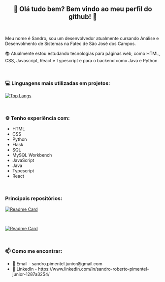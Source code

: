 <h2 align="center"> 👋 Olá tudo bem? Bem vindo ao meu perfil do github! 👋 </h2>

<br>

<p> Meu nome é Sandro, sou um desenvolvedor atualmente cursando Análise e Desenvolmento de Sistemas na Fatec de São José dos Campos. </p>
<p> 📚 Atualmente estou estudando tecnologias para páginas web, como HTML, CSS, Javascript, React e Typescript e para o backend como Java e Python. </p>

<br>

<h3> 💻 Linguagens mais utilizadas em projetos: </h3>

[![Top Langs](https://github-readme-stats.vercel.app/api/top-langs/?username=Sandro-Pimentel&hide=html)](https://github.com/Sandro-Pimentel/github-readme-stats)

<br>

<h3> ⚙ Tenho experiência com: </h3>
<ul>
  <li> HTML </li>
  <li> CSS </li>
  <li> Python </li>
  <li> Flask </li>
  <li> SQL </li>
  <li> MySQL Workbench </li>
  <li> JavaScript </li>
  <li> Java </li>
  <li> Typescript </li>
  <li> React </li>
</ul>

<br>

<h3>  Principais repositórios: </h3>

[![Readme Card](https://github-readme-stats.vercel.app/api/pin/?username=Sandro-Pimentel&repo=afazeres)](https://github.com/Sandro-Pimentel/afazeres)

<br>

[![Readme Card](https://github-readme-stats.vercel.app/api/pin/?username=Sandro-Pimentel&repo=cardapio)](https://github.com/Sandro-Pimentel/cardapio)

<br>

<h3> 📫 Como me encontrar: </h3>
<ul>
  <li> 📧 Email - sandro.pimentel.junior@gmail.com </li>
  <li> 📄 LinkedIn - https://www.linkedin.com/in/sandro-roberto-pimentel-junior-1287a3254/ </li>
</ul>
